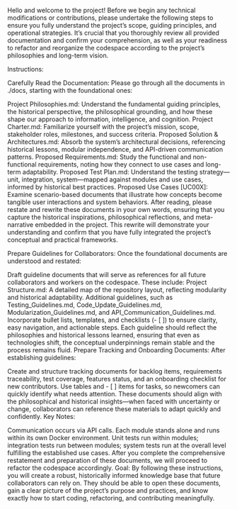Hello and welcome to the project! Before we begin any technical modifications or contributions, please undertake the following steps to ensure you fully understand the project’s scope, guiding principles, and operational strategies. It’s crucial that you thoroughly review all provided documentation and confirm your comprehension, as well as your readiness to refactor and reorganize the codespace according to the project’s philosophies and long-term vision.

Instructions:

Carefully Read the Documentation:
Please go through all the documents in ./docs, starting with the foundational ones:

Project Philosophies.md: Understand the fundamental guiding principles, the historical perspective, the philosophical grounding, and how these shape our approach to information, intelligence, and cognition.
Project Charter.md: Familiarize yourself with the project’s mission, scope, stakeholder roles, milestones, and success criteria.
Proposed Solution & Architectures.md: Absorb the system’s architectural decisions, referencing historical lessons, modular independence, and API-driven communication patterns.
Proposed Requirements.md: Study the functional and non-functional requirements, noting how they connect to use cases and long-term adaptability.
Proposed Test Plan.md: Understand the testing strategy—unit, integration, system—mapped against modules and use cases, informed by historical best practices.
Proposed Use Cases [UC00X]: Examine scenario-based documents that illustrate how concepts become tangible user interactions and system behaviors.
After reading, please restate and rewrite these documents in your own words, ensuring that you capture the historical inspirations, philosophical reflections, and meta-narrative embedded in the project. This rewrite will demonstrate your understanding and confirm that you have fully integrated the project’s conceptual and practical frameworks.

Prepare Guidelines for Collaborators: Once the foundational documents are understood and restated:

Draft guideline documents that will serve as references for all future collaborators and workers on the codespace.
These include:
Project Structure.md: A detailed map of the repository layout, reflecting modularity and historical adaptability.
Additional guidelines, such as Testing_Guidelines.md, Code_Update_Guidelines.md, Modularization_Guidelines.md, and API_Communication_Guidelines.md.
Incorporate bullet lists, templates, and checklists (- [ ]) to ensure clarity, easy navigation, and actionable steps. Each guideline should reflect the philosophies and historical lessons learned, ensuring that even as technologies shift, the conceptual underpinnings remain stable and the process remains fluid.
Prepare Tracking and Onboarding Documents: After establishing guidelines:

Create and structure tracking documents for backlog items, requirements traceability, test coverage, features status, and an onboarding checklist for new contributors.
Use tables and - [ ] items for tasks, so newcomers can quickly identify what needs attention.
These documents should align with the philosophical and historical insights—when faced with uncertainty or change, collaborators can reference these materials to adapt quickly and confidently.
Key Notes:

Communication occurs via API calls.
Each module stands alone and runs within its own Docker environment.
Unit tests run within modules; integration tests run between modules; system tests run at the overall level fulfilling the established use cases.
After you complete the comprehensive restatement and preparation of these documents, we will proceed to refactor the codespace accordingly.
Goal: By following these instructions, you will create a robust, historically informed knowledge base that future collaborators can rely on. They should be able to open these documents, gain a clear picture of the project’s purpose and practices, and know exactly how to start coding, refactoring, and contributing meaningfully.